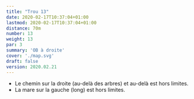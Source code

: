 ```yaml
---
title: "Trou 13"
date: 2020-02-17T10:37:04+01:00
lastmod: 2020-02-17T10:37:04+01:00
distance: 70m
number: 13
weight: 13
par: 3
summary: 'OB à droite'
cover: './map.svg'
draft: false
version: 2020.02.21
---
```


- Le chemin sur la droite (au-delà des arbres) et au-delà est hors limites.
- La mare sur la gauche (long) est hors limites.